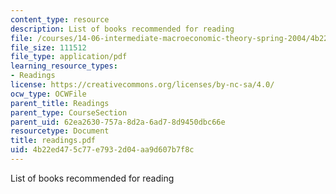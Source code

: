 ```yaml
---
content_type: resource
description: List of books recommended for reading
file: /courses/14-06-intermediate-macroeconomic-theory-spring-2004/4b22ed475c77e7932d04aa9d607b7f8c_readings.pdf
file_size: 111512
file_type: application/pdf
learning_resource_types:
- Readings
license: https://creativecommons.org/licenses/by-nc-sa/4.0/
ocw_type: OCWFile
parent_title: Readings
parent_type: CourseSection
parent_uid: 62ea2630-757a-8d2a-6ad7-8d9450dbc66e
resourcetype: Document
title: readings.pdf
uid: 4b22ed47-5c77-e793-2d04-aa9d607b7f8c
---
```

List of books recommended for reading